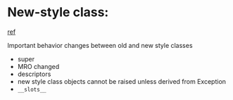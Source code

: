 # New-style class:

[ref](https://stackoverflow.com/questions/54867/what-is-the-difference-between-old-style-and-new-style-classes-in-python)

Important behavior changes between old and new style classes

 - super 
 - MRO changed
 - descriptors 
 - new style class objects cannot be raised unless derived from Exception 
 - ```__slots__```